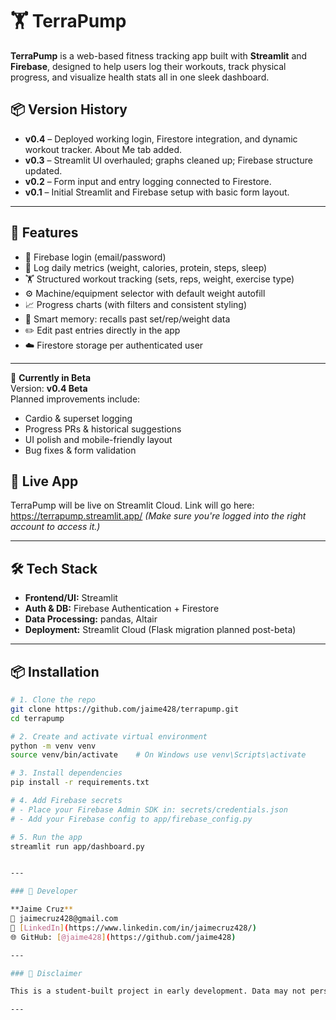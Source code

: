 # 🏋️ TerraPump

**TerraPump** is a web-based fitness tracking app built with **Streamlit** and **Firebase**, designed to help users log their workouts, track physical progress, and visualize health stats all in one sleek dashboard.

## 📦 Version History

- **v0.4** – Deployed working login, Firestore integration, and dynamic workout tracker. About Me tab added.
- **v0.3** – Streamlit UI overhauled; graphs cleaned up; Firebase structure updated.
- **v0.2** – Form input and entry logging connected to Firestore.
- **v0.1** – Initial Streamlit and Firebase setup with basic form layout.

---

## 🌟 Features

- 🔐 Firebase login (email/password)
- 📅 Log daily metrics (weight, calories, protein, steps, sleep)
- 🏋️ Structured workout tracking (sets, reps, weight, exercise type)
- ⚙️ Machine/equipment selector with default weight autofill
- 📈 Progress charts (with filters and consistent styling)
- 🧠 Smart memory: recalls past set/rep/weight data
- ✏️ Edit past entries directly in the app
- ☁️ Firestore storage per authenticated user

---

🧪 **Currently in Beta**  
Version: **v0.4 Beta**  
Planned improvements include:
- Cardio & superset logging  
- Progress PRs & historical suggestions  
- UI polish and mobile-friendly layout  
- Bug fixes & form validation


## 🚀 Live App

TerraPump will be live on Streamlit Cloud. Link will go here:
https://terrapump.streamlit.app/
*(Make sure you're logged into the right account to access it.)*

---

## 🛠️ Tech Stack

- **Frontend/UI:** Streamlit
- **Auth & DB:** Firebase Authentication + Firestore
- **Data Processing:** pandas, Altair
- **Deployment:** Streamlit Cloud (Flask migration planned post-beta)

---

## 📦 Installation

```bash
# 1. Clone the repo
git clone https://github.com/jaime428/terrapump.git
cd terrapump

# 2. Create and activate virtual environment
python -m venv venv
source venv/bin/activate    # On Windows use venv\Scripts\activate

# 3. Install dependencies
pip install -r requirements.txt

# 4. Add Firebase secrets
# - Place your Firebase Admin SDK in: secrets/credentials.json
# - Add your Firebase config to app/firebase_config.py

# 5. Run the app
streamlit run app/dashboard.py


---

### 👤 Developer

**Jaime Cruz**  
📧 jaimecruz428@gmail.com  
🔗 [LinkedIn](https://www.linkedin.com/in/jaimecruz428/)  
🌐 GitHub: [@jaime428](https://github.com/jaime428)

---

### 🛑 Disclaimer

This is a student-built project in early development. Data may not persist between sessions. Please don’t use sensitive personal info. More features and polish coming soon.

---

